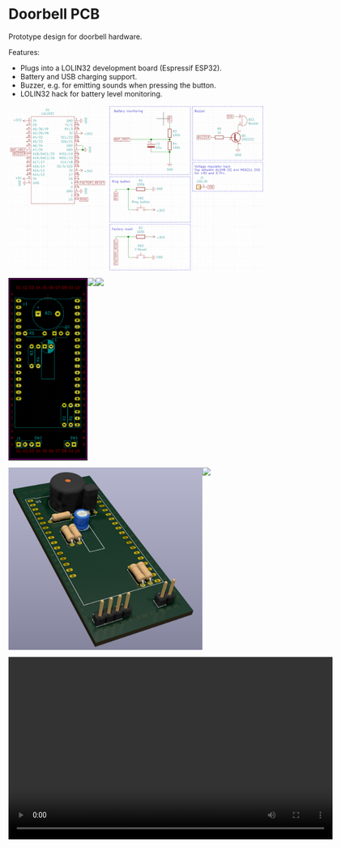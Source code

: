 # Doorbell PCB

Prototype design for doorbell hardware.

Features:

* Plugs into a LOLIN32 development board (Espressif ESP32).
* Battery and USB charging support.
* Buzzer, e.g. for emitting sounds when pressing the button.
* LOLIN32 hack for battery level monitoring.

<p>
  <img style="float: left; width: 640px; height: auto" src="https://raw.githubusercontent.com/SteffenL/doorbell-pcb-assets/master/assets/schematic.png" />
</p>
<div style="clear: both"></div>
<p>
  <img style="float: left; width: auto; height: 360px" src="https://raw.githubusercontent.com/SteffenL/doorbell-pcb-assets/master/assets/pcb_layout.png" />
  <img style="float: left; width: auto; height: 360px" src="https://raw.githubusercontent.com/SteffenL/doorbell-pcb-assets/master/assets/pcb_front.jpg" />
  <img style="float: left; width: auto; height: 360px" src="https://raw.githubusercontent.com/SteffenL/doorbell-pcb-assets/master/assets/pcb_back.jpg" />
</p>
<div style="clear: both"></div>
<p>
  <img style="float: left; width: auto; height: 360px" src="https://raw.githubusercontent.com/SteffenL/doorbell-pcb-assets/master/assets/pcb_3d_model.png" />
  <img style="float: left; width: auto; height: 360px" src="https://raw.githubusercontent.com/SteffenL/doorbell-pcb-assets/master/assets/assembled.jpg" />
</p>
<div style="clear: both"></div>
<p>
  <video style="float: left; width: 640px; height: 360px" src="https://raw.githubusercontent.com/SteffenL/doorbell-pcb-assets/master/assets/ring_notify.mp4"></video>
</p>
<div style="clear: both"></div>
